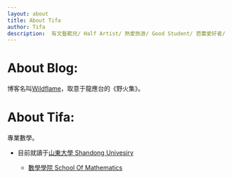 ```yaml
---
layout: about
title: About Tifa
author: Tifa
description:  有文藝範兒/ Half Artist/ 熱愛旅游/ Good Student/ 芭蕾愛好者/
---
```


# About Blog:

博客名叫[Wildflame][]，取意于龍應台的《野火集》。

# About Tifa:

專業數學。

- 目前就讀于[山東大學 Shandong Univesiry][SDU]

	- [數學學院 School Of Mathematics][SDU_SOM]

[Wildflame]: http://www.wildflame.org/ "Cyber Blog"
[SDU]: http://www.sdu.edu.cn/
[SDU_SOM]: http://www.maths.sdu.edu.cn/